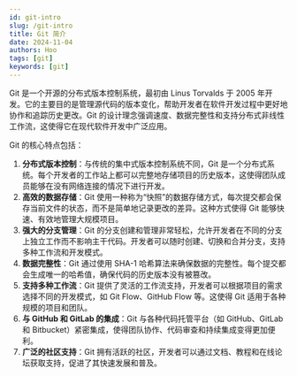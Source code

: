 ```yaml
---
id: git-intro
slug: /git-intro
title: Git 简介
date: 2024-11-04
authors: Hoo
tags: [git]
keywords: [git]
---
```


Git 是一个开源的分布式版本控制系统，最初由 Linus Torvalds 于 2005 年开发。它的主要目的是管理源代码的版本变化，帮助开发者在软件开发过程中更好地协作和追踪历史更改。Git 的设计理念强调速度、数据完整性和支持分布式非线性工作流，这使得它在现代软件开发中广泛应用。

Git 的核心特点包括：

1. **分布式版本控制**：与传统的集中式版本控制系统不同，Git 是一个分布式系统。每个开发者的工作站上都可以完整地存储项目的历史版本，这使得团队成员能够在没有网络连接的情况下进行开发。
2. **高效的数据存储**：Git 使用一种称为“快照”的数据存储方式，每次提交都会保存当前文件的状态，而不是简单地记录更改的差异。这种方式使得 Git 能够快速、有效地管理大规模项目。
3. **强大的分支管理**：Git 的分支创建和管理非常轻松，允许开发者在不同的分支上独立工作而不影响主干代码。开发者可以随时创建、切换和合并分支，支持多种工作流和开发模式。
4. **数据完整性**：Git 通过使用 SHA-1 哈希算法来确保数据的完整性。每个提交都会生成唯一的哈希值，确保代码的历史版本没有被篡改。
5. **支持多种工作流**：Git 提供了灵活的工作流支持，开发者可以根据项目的需求选择不同的开发模式，如 Git Flow、GitHub Flow 等。这使得 Git 适用于各种规模的项目和团队。
6. **与 GitHub 和 GitLab 的集成**：Git 与各种代码托管平台（如 GitHub、GitLab 和 Bitbucket）紧密集成，使得团队协作、代码审查和持续集成变得更加便利。
7. **广泛的社区支持**：Git 拥有活跃的社区，开发者可以通过文档、教程和在线论坛获取支持，促进了其快速发展和普及。